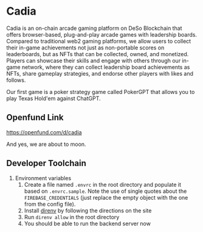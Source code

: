 # Cadia

Cadia is an on-chain arcade gaming platform on DeSo Blockchain that offers browser-based, plug-and-play arcade games with leadership boards. Compared to traditional web2 gaming platforms, we allow users to collect their in-game achievements not just as non-portable scores on leaderboards, but as NFTs that can be collected, owned, and monetized. Players can showcase their skills and engage with others through our in-game network, where they can collect leadership board achievements as NFTs, share gameplay strategies, and endorse other players with likes and follows.

Our first game is a poker strategy game called PokerGPT that allows you to play Texas Hold'em against ChatGPT.

## Openfund Link

https://openfund.com/d/cadia

And yes, we are about to moon.

## Developer Toolchain

1. Environment variables
   1. Create a file named `.envrc` in the root directory and populate it based on `.envrc.sample`. Note the use of single quotes about the `FIREBASE_CREDENTIALS` (just replace the empty object with the one from the config file).
   2. Install [direnv](https://direnv.net/) by following the directions on the site
   3. Run `direnv allow` in the root directory
   4. You should be able to run the backend server now
